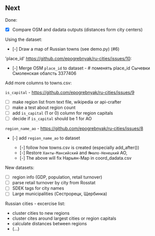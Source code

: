 ## Next

Done:

- [x] Compare OSM and dadata outputs (distances form city centers)

Using the dataset:

- [-] Draw a map of Russian towns (see demo.py) (#6)


'place_id' https://github.com/epogrebnyak/ru-cities/issues/10:

- [-] Merge OSM `place_id` to dataset - # поменять place_id Сычевки Смоленская обалсть 3377406
     
Add more columns to towns.csv:

`is_capital` - https://github.com/epogrebnyak/ru-cities/issues/9 

- [ ] make region list from text file, wikipedia or api-crafter 
- [ ] make a test about region count
- [ ] add `is_capital` (1 or 0) column for region capitals 
- [ ] decide if `is_capital` should be 1 for AO

`region_name_ao` - https://github.com/epogrebnyak/ru-cities/issues/8
- [-] add `region_name_ao` to dataset

   - [-] follow how towns.csv is created (especially add_after()) 
   - [-] Restore `Ханты-Мансийский` and `Ямало-Ненецкий` АО, 
   - [-] The above will fix Нарьян-Мар in coord_dadata.csv
 
New datasets:

- [ ] region info (GDP, population, retail turnover)
- [ ] parse retail turnover by city from Rosstat
- [ ] SDEK tags for city names
- [ ] Large municipalities (Сестрорецк, Щербинка)

Russian cities - excercise list:

- cluster cities to new regions 
- cluster cites around largest cities or region capitals 
- calculate distances between regions
- (...)